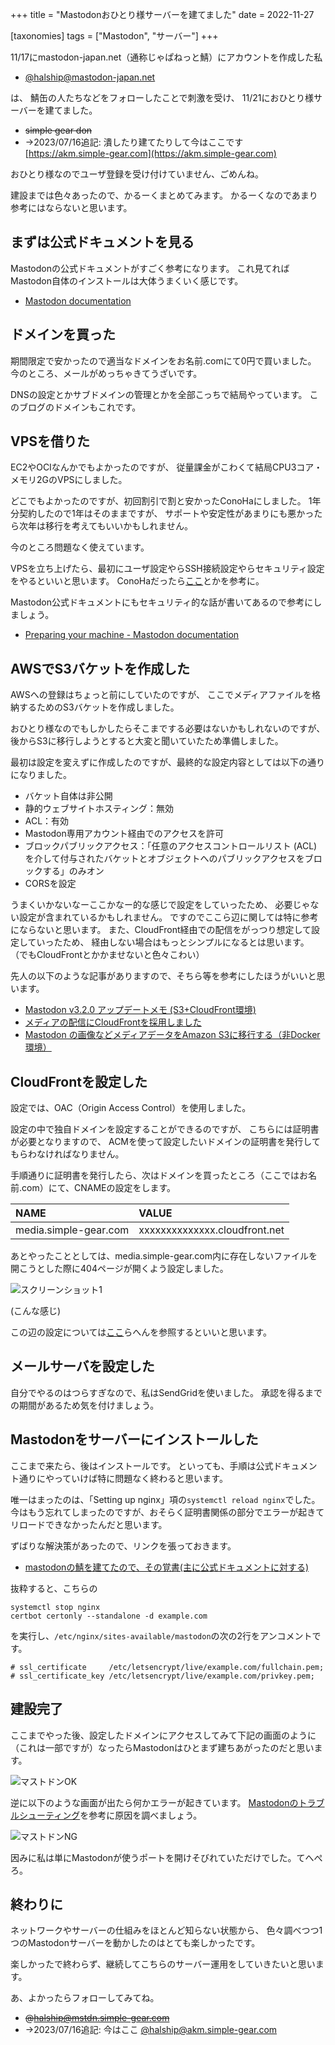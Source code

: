 +++
title = "Mastodonおひとり様サーバーを建てました"
date = 2022-11-27

[taxonomies]
tags = ["Mastodon", "サーバー"]
+++

11/17にmastodon-japan.net（通称じゃぱねっと鯖）にアカウントを作成した私

- [@halship@mastodon-japan.net](https://mastodon-japan.net/@halship)

は、
鯖缶の人たちなどをフォローしたことで刺激を受け、
11/21におひとり様サーバーを建てました。

- ~~simple gear don~~
- →2023/07/16追記: 潰したり建てたりして今はここです [https://akm.simple-gear.com](https://akm.simple-gear.com)

おひとり様なのでユーザ登録を受け付けていません、ごめんね。

建設までは色々あったので、かるーくまとめてみます。
かるーくなのであまり参考にはならないと思います。

## まずは公式ドキュメントを見る

Mastodonの公式ドキュメントがすごく参考になります。
これ見てればMastodon自体のインストールは大体うまくいく感じです。

- [Mastodon documentation](https://docs.joinmastodon.org/)

## ドメインを買った

期間限定で安かったので適当なドメインをお名前.comにて0円で買いました。
今のところ、メールがめっちゃきてうざいです。

DNSの設定とかサブドメインの管理とかを全部こっちで結局やっています。
このブログのドメインもこれです。

## VPSを借りた

EC2やOCIなんかでもよかったのですが、
従量課金がこわくて結局CPU3コア・メモリ2GのVPSにしました。

どこでもよかったのですが、初回割引で割と安かったConoHaにしました。
1年分契約したので1年はそのままですが、
サポートや安定性があまりにも悪かったら次年は移行を考えてもいいかもしれません。

今のところ問題なく使えています。

VPSを立ち上げたら、最初にユーザ設定やらSSH接続設定やらセキュリティ設定をやるといいと思います。
ConoHaだったら[ここ](https://support.conoha.jp/vps/guide/vpsstartup/?btn_id=v-sudo-sidebar_guide-vpsstartup)とかを参考に。

Mastodon公式ドキュメントにもセキュリティ的な話が書いてあるので参考にしましょう。
- [Preparing your machine - Mastodon documentation](https://docs.joinmastodon.org/admin/prerequisites/)

## AWSでS3バケットを作成した

AWSへの登録はちょっと前にしていたのですが、
ここでメディアファイルを格納するためのS3バケットを作成しました。

おひとり様なのでもしかしたらそこまでする必要はないかもしれないのですが、
後からS3に移行しようとすると大変と聞いていたため準備しました。

最初は設定を変えずに作成したのですが、最終的な設定内容としては以下の通りになりました。

- バケット自体は非公開
- 静的ウェブサイトホスティング：無効
- ACL：有効
- Mastodon専用アカウント経由でのアクセスを許可
- ブロックパブリックアクセス：「任意のアクセスコントロールリスト (ACL) を介して付与されたバケットとオブジェクトへのパブリックアクセスをブロックする」のみオン
- CORSを設定

うまくいかないなーここかなー的な感じで設定をしていったため、
必要じゃない設定が含まれているかもしれません。
ですのでここら辺に関しては特に参考にならないと思います。
また、CloudFront経由での配信をがっつり想定して設定していったため、
経由しない場合はもっとシンプルになるとは思います。
（でもCloudFrontとかかませないと色々こわい）

先人の以下のような記事がありますので、そちら等を参考にしたほうがいいと思います。

- [Mastodon v3.2.0 アップデートメモ (S3+CloudFront環境)](http://www.shibafu528.info/2021/03/mastodon-v320-s3cloudfront.html)
- [メディアの配信にCloudFrontを採用しました](https://diary.akane.blue/2020/10/01/cloudflare-to-cloudfront/)
- [Mastodon の画像などメディアデータをAmazon S3に移行する（非Docker環境）](https://takanory.hatenablog.jp/entry/2017/05/10/070000)

## CloudFrontを設定した

設定では、OAC（Origin Access Control）を使用しました。

設定の中で独自ドメインを設定することができるのですが、
こちらには証明書が必要となりますので、
ACMを使って設定したいドメインの証明書を発行してもらわなければなりません。

手順通りに証明書を発行したら、次はドメインを買ったところ（ここではお名前.com）にて、CNAMEの設定をします。

|NAME                 |VALUE                        |
|:--------------------|:----------------------------|
|media.simple-gear.com|xxxxxxxxxxxxxx.cloudfront.net|

あとやったこととしては、media.simple-gear.com内に存在しないファイルを開こうとした際に404ページが開くよう設定しました。

![スクリーンショット1](/screen01.png)

(こんな感じ)

この辺の設定については[ここ](https://aimstogeek.hatenablog.com/entry/2018/07/23/135032)らへんを参照するといいと思います。

## メールサーバを設定した

自分でやるのはつらすぎなので、私はSendGridを使いました。
承認を得るまでの期間があるため気を付けましょう。

## Mastodonをサーバーにインストールした

ここまで来たら、後はインストールです。
といっても、手順は公式ドキュメント通りにやっていけば特に問題なく終わると思います。

唯一はまったのは、「Setting up nginx」項の```systemctl reload nginx```でした。
今はもう忘れてしまったのですが、おそらく証明書関係の部分でエラーが起きてリロードできなかったんだと思います。

ずばりな解決策があったので、リンクを張っておきます。

- [mastodonの鯖を建てたので、その覚書(主に公式ドキュメントに対する)](https://qiita.com/tatmius/items/6d839ef307d040bf2727)

抜粋すると、こちらの
```
systemctl stop nginx
certbot certonly --standalone -d example.com
```
を実行し、```/etc/nginx/sites-available/mastodon```の次の2行をアンコメントです。
```
# ssl_certificate     /etc/letsencrypt/live/example.com/fullchain.pem;
# ssl_certificate_key /etc/letsencrypt/live/example.com/privkey.pem;
```

## 建設完了

ここまでやった後、設定したドメインにアクセスしてみて下記の画面のように（これは一部ですが）なったらMastodonはひとまず建ちあがったのだと思います。

![マストドンOK](/ok_mastodon.png)

逆に以下のような画面が出たら何かエラーが起きています。
[Mastodonのトラブルシューティング](https://docs.joinmastodon.org/admin/troubleshooting/)を参考に原因を調べましょう。

![マストドンNG](/ng_mastodon.png)

因みに私は単にMastodonが使うポートを開けそびれていただけでした。てへぺろ。

## 終わりに

ネットワークやサーバーの仕組みをほとんど知らない状態から、
色々調べつつ1つのMastodonサーバーを動かしたのはとても楽しかったです。

楽しかったで終わらず、継続してこちらのサーバー運用をしていきたいと思います。

あ、よかったらフォローしてみてね。

- ~~@halship@mstdn.simple-gear.com~~
- →2023/07/16追記: 今はここ [@halship@akm.simple-gear.com](https://akm.simple-gear.com/halship)
